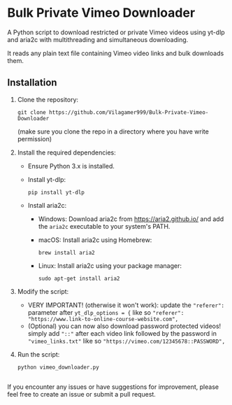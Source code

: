 # Bulk Private Vimeo Downloader

A Python script to download restricted or private Vimeo videos using yt-dlp and aria2c with multithreading and simultaneous downloading.

It reads any plain text file containing Vimeo video links and bulk downloads them.

## Installation

1. Clone the repository:

   ```shell
   git clone https://github.com/Vilagamer999/Bulk-Private-Vimeo-Downloader
   ```
   (make sure you clone the repo in a directory where you have write permission)

2. Install the required dependencies:

   - Ensure Python 3.x is installed.
   - Install yt-dlp:

     ```shell
     pip install yt-dlp
     ```

   - Install aria2c:

     - Windows: Download aria2c from https://aria2.github.io/ and add the `aria2c` executable to your system's PATH.

     - macOS: Install aria2c using Homebrew:

       ```shell
       brew install aria2
       ```

     - Linux: Install aria2c using your package manager:

       ```shell
       sudo apt-get install aria2
       ```

3. Modify the script:

   - VERY IMPORTANT! (otherwise it won't work): update the `"referer":` parameter after `yt_dlp_options = {` like so `"referer": "https://www.link-to-online-course-website.com",`
   - (Optional) you can now also download password protected videos! simply add `"::"` after each video link followed by the password in `"vimeo_links.txt"` like so `"https://vimeo.com/12345678::PASSWORD",`

4. Run the script:

   ```shell
   python vimeo_downloader.py
   ```

##

If you encounter any issues or have suggestions for improvement, please feel free to create an issue or submit a pull request.
